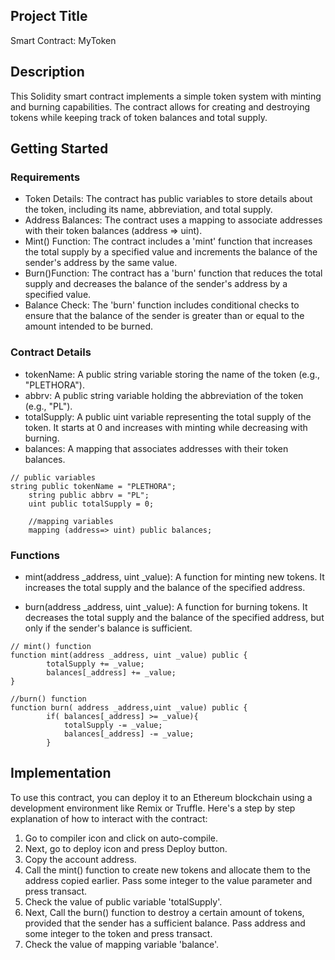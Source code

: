 ## Project Title

Smart Contract: MyToken

## Description

This Solidity smart contract implements a simple token system with minting and burning capabilities. The contract allows for creating and destroying tokens while keeping track of token balances and total supply. 

## Getting Started

### Requirements

* Token Details: The contract has public variables to store details about the token, including its name, abbreviation, and total supply.
* Address Balances: The contract uses a mapping to associate addresses with their token balances (address => uint).
* Mint() Function: The contract includes a 'mint' function that increases the total supply by a specified value and increments the balance of the sender's address by the same value.
* Burn()Function: The contract has a 'burn' function that reduces the total supply and decreases the balance of the sender's address by a specified value.
* Balance Check: The 'burn' function includes conditional checks to ensure that the balance of the sender is greater than or equal to the amount intended to be burned.

### Contract Details

* tokenName: A public string variable storing the name of the token (e.g., "PLETHORA").
* abbrv: A public string variable holding the abbreviation of the token (e.g., "PL").
* totalSupply: A public uint variable representing the total supply of the token. It starts at 0 and increases with minting while decreasing with burning.
* balances: A mapping that associates addresses with their token balances.
```
// public variables
string public tokenName = "PLETHORA";
    string public abbrv = "PL";
    uint public totalSupply = 0;
    
    //mapping variables
    mapping (address=> uint) public balances;
```

### Functions

* mint(address _address, uint _value): A function for minting new tokens. It increases the total supply and the balance of the specified address.

* burn(address _address, uint _value): A function for burning tokens. It decreases the total supply and the balance of the specified address, but only if the sender's balance is sufficient.
```
// mint() function
function mint(address _address, uint _value) public {
        totalSupply += _value;
        balances[_address] += _value;  
}

//burn() function
function burn( address _address,uint _value) public {
        if( balances[_address] >= _value){
            totalSupply -= _value;
            balances[_address] -= _value;
        }
```

## Implementation

To use this contract, you can deploy it to an Ethereum blockchain using a development environment like Remix or Truffle. Here's a step by step explanation of how to interact with the contract:

1. Go to compiler icon and click on auto-compile.
2. Next, go to deploy icon and press Deploy button.
3. Copy the account address.
4. Call the mint() function to create new tokens and allocate them to the address copied earlier. Pass some integer to the value parameter and press transact.
5. Check the value of public variable 'totalSupply'.
6. Next, Call the burn() function to destroy a certain amount of tokens, provided that the sender has a sufficient balance. Pass address and some integer to the token and press transact.
7. Check the value of mapping variable 'balance'.



